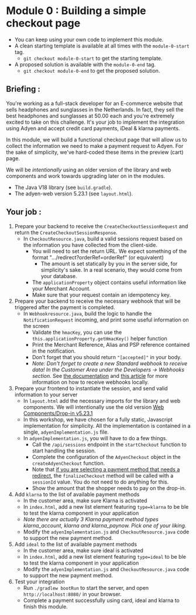 # Module 0 : Building a simple checkout page

* You can keep using your own code to implement this module.
* A clean starting template is available at all times with the `module-0-start` tag.
  * `git checkout module-0-start` to get the starting template.
* A proposed solution is available with the `module-0-end` tag.
  * `git checkout module-0-end` to get the proposed solution.

## Briefing :

You're working as a full-stack developer for an E-commerce website that sells headphones and sunglasses in the Netherlands.
In fact, they sell the best headphones and sunglasses at 50.00 each and you're extremely excited to take on this challenge.
It's your job to implement the integration using Adyen and accept credit card payments, iDeal & klarna payments.

In this module, we will build a functional checkout page that will allow us to collect the information we need to make a payment request to Adyen.
For the sake of simplicity, we've hard-coded these items in the preview (cart) page.

We will be *intentionally* using an older version of the library and web components and work towards upgrading later on in the modules.

* The Java V18 library (see `build.gradle`).
* The adyen-web version 5.23.1 (see `layout.html`).

## Your job :

1. Prepare your backend to receive the `CreateCheckoutSessionRequest` and return the `CreateCheckoutSessionResponse`.
    * In `CheckoutResource.java`, build a valid sessions request based on the information you have collected from the client-side.
        * You will need to set the return URL. We expect something of the format ".../redirect?orderRef=orderRef" (or equivalent)
          * The amount is set statically by you in the server side, for simplicity's sake. In a real scenario, they would come from your database.
        * The `applicationProperty` object contains useful information like your Merchant Account.
        * Make sure that your request contain an idempotency key.
2. Prepare your backend to receive the necessary webhook that will be triggered after the payment is completed.
    * In `Webhookresource.java`, build the logic to handle the `NotificationRequest` incoming, and print some useful information on the screen
        * Validate the `hmacKey`, you can use the `this.applicationProperty.getHmacKey()` helper function
        * Print the Merchant Reference, Alias and PSP reference contained in the notification.
        * Don't forget that you should return  `"[accepted]"` in your body.
        * _Note: Don't forget to create a new Standard webhook to receive data! In the Customer Area under the Developers → Webhooks section._ See [the documentation](https://docs.adyen.com/development-resources/webhooks/) and  [this article](https://github.com/adyen-examples/.github/blob/main/pages/webhooks-testing.md) for more information on how to receive webhooks locally.
3. Prepare your frontend to instantiate the session, and send valid information to your server
    * In `layout.html` add the necessary imports for the library and web components. We will intentionally use the old version [Web Components/Drop-in v5.23.1](https://docs.adyen.com/online-payments/release-notes/?integration_type=web&tab=embed-script-and-stylesheet_2022-08-30-uzt4_2#releaseNote=2022-08-29-web-componentsdrop-in-5.23.1)
    * In this workshop, we have chosen for a fully static, Javascript implementation for simplicity. All the implementation is contained in a single, `adyenImplementation.js` file.
    * In `adyenImplementation.js`, you will have to do a few things. 
      * Call the `/api/sessions` endpoint in the `startCheckout` function to start handling the session.
      * Complete the configuration of the `AdyenCheckout` object in the `createAdyenCheckout` function.
      * Note that [if you are selecting a payment method that needs a redirect](https://docs.adyen.com/online-payments/build-your-integration/?platform=Web&integration=Components&version=5.53.2#handle-the-redirect), the `finalizeCheckout` method will be called with a `sessionId` value. You do not need to do anything for this.
      * Show the amount that the shopper needs to pay on the drop-in.
4. Add `klarna` to the list of available payment methods
    * In the customer area, make sure Klarna is activated
    * In `index.html`, add a new list element featuring `type=klarna` to be ble to test the klarna component in your application
    * _Note there are actually 3 Klarna payment method types klarna_account, klarna and klarna_paynow. Pick one of your liking._
    * Modify the `adyenImplementation.js` and `CheckoutResource.java` code to support the new payment method.
5. Add `ideal` to the list of available payment methods
    * In the customer area, make sure ideal is activated
    * In `index.html`, add a new list element featuring `type=ideal` to be ble to test the klarna component in your application
    * Modify the `adyenImplementation.js` and `CheckoutResource.java` code to support the new payment method.
6. Test your integration
    * Run `./gradlew bootRun` to start the server, and open `http://localhost:8080/` in your browser. 
    * Complete a payment successfully using card, ideal and klarna to finish this module.

